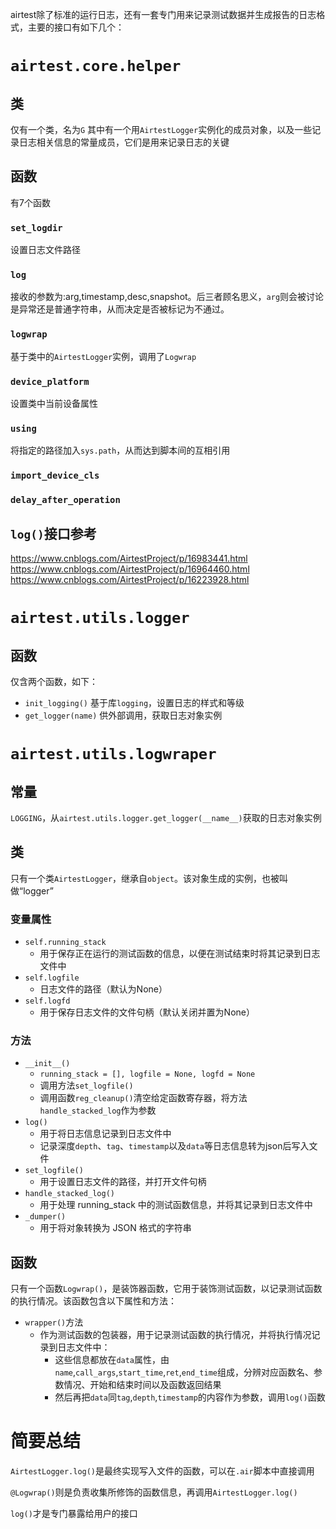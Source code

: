 airtest除了标准的运行日志，还有一套专门用来记录测试数据并生成报告的日志格式，主要的接口有如下几个：
# `airtest.core.helper`
## 类
仅有一个类，名为`G`
其中有一个用`AirtestLogger`实例化的成员对象，以及一些记录日志相关信息的常量成员，它们是用来记录日志的关键

## 函数
有7个函数
### `set_logdir`
设置日志文件路径
### `log`
接收的参数为:arg,timestamp,desc,snapshot。后三者顾名思义，`arg`则会被讨论是异常还是普通字符串，从而决定是否被标记为不通过。
### `logwrap`
基于类中的`AirtestLogger`实例，调用了`Logwrap`
### `device_platform`
设置类中当前设备属性
### `using`
将指定的路径加入`sys.path`，从而达到脚本间的互相引用
### `import_device_cls`
### `delay_after_operation`

## `log()`接口参考
https://www.cnblogs.com/AirtestProject/p/16983441.html
https://www.cnblogs.com/AirtestProject/p/16964460.html
https://www.cnblogs.com/AirtestProject/p/16223928.html

# `airtest.utils.logger`
## 函数
仅含两个函数，如下：
+ `init_logging()`
基于库`logging`，设置日志的样式和等级
+ `get_logger(name)`
供外部调用，获取日志对象实例

# `airtest.utils.logwraper`
## 常量
`LOGGING`，从`airtest.utils.logger.get_logger(__name__)`获取的日志对象实例

## 类
只有一个类`AirtestLogger`，继承自`object`。该对象生成的实例，也被叫做“logger”
### 变量属性
+ `self.running_stack`
  + 用于保存正在运行的测试函数的信息，以便在测试结束时将其记录到日志文件中
+ `self.logfile`
  + 日志文件的路径（默认为None）
+ `self.logfd`
  + 用于保存日志文件的文件句柄（默认关闭并置为None）
  
### 方法
+ `__init__()`
  + `running_stack = [], logfile = None, logfd = None`
  + 调用方法`set_logfile()`
  + 调用函数`reg_cleanup()`清空给定函数寄存器，将方法`handle_stacked_log`作为参数
+ `log()`
  + 用于将日志信息记录到日志文件中
  + 记录深度`depth`、`tag`、`timestamp`以及`data`等日志信息转为json后写入文件
+ `set_logfile()`
  + 用于设置日志文件的路径，并打开文件句柄
+ `handle_stacked_log()`
  + 用于处理 running_stack 中的测试函数信息，并将其记录到日志文件中
+ `_dumper()`
  + 用于将对象转换为 JSON 格式的字符串
## 函数
只有一个函数`Logwrap()`，是装饰器函数，它用于装饰测试函数，以记录测试函数的执行情况。该函数包含以下属性和方法：
+ `wrapper()`方法
  + 作为测试函数的包装器，用于记录测试函数的执行情况，并将执行情况记录到日志文件中：
    + 这些信息都放在`data`属性，由`name`,`call_args`,`start_time`,`ret`,`end_time`组成，分辨对应函数名、参数情况、开始和结束时间以及函数返回结果
    + 然后再把`data`同`tag`,`depth`,`timestamp`的内容作为参数，调用`log()`函数

# 简要总结
`AirtestLogger.log()`是最终实现写入文件的函数，可以在`.air`脚本中直接调用

`@Logwrap()`则是负责收集所修饰的函数信息，再调用`AirtestLogger.log()`

`log()`才是专门暴露给用户的接口

